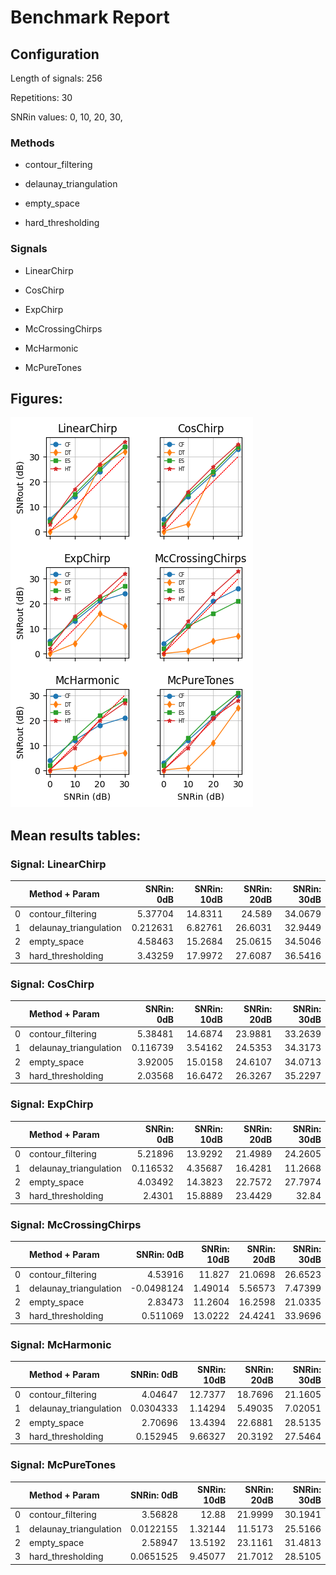 # Benchmark Report 

## Configuration 

Length of signals: 256

Repetitions: 30

SNRin values: 
0, 
10, 
20, 
30, 


### Methods  

* contour_filtering 

* delaunay_triangulation 

* empty_space 

* hard_thresholding 

### Signals  

* LinearChirp 

* CosChirp 

* ExpChirp 

* McCrossingChirps 

* McHarmonic 

* McPureTones 

## Figures:
 ![Summary of results](results_plots.png) 

## Mean results tables: 
### Signal: LinearChirp
|    | Method + Param         |   SNRin: 0dB |   SNRin: 10dB |   SNRin: 20dB |   SNRin: 30dB |
|---:|:-----------------------|-------------:|--------------:|--------------:|--------------:|
|  0 | contour_filtering      |     5.37704  |      14.8311  |       24.589  |       34.0679 |
|  1 | delaunay_triangulation |     0.212631 |       6.82761 |       26.6031 |       32.9449 |
|  2 | empty_space            |     4.58463  |      15.2684  |       25.0615 |       34.5046 |
|  3 | hard_thresholding      |     3.43259  |      17.9972  |       27.6087 |       36.5416 |
### Signal: CosChirp
|    | Method + Param         |   SNRin: 0dB |   SNRin: 10dB |   SNRin: 20dB |   SNRin: 30dB |
|---:|:-----------------------|-------------:|--------------:|--------------:|--------------:|
|  0 | contour_filtering      |     5.38481  |      14.6874  |       23.9881 |       33.2639 |
|  1 | delaunay_triangulation |     0.116739 |       3.54162 |       24.5353 |       34.3173 |
|  2 | empty_space            |     3.92005  |      15.0158  |       24.6107 |       34.0713 |
|  3 | hard_thresholding      |     2.03568  |      16.6472  |       26.3267 |       35.2297 |
### Signal: ExpChirp
|    | Method + Param         |   SNRin: 0dB |   SNRin: 10dB |   SNRin: 20dB |   SNRin: 30dB |
|---:|:-----------------------|-------------:|--------------:|--------------:|--------------:|
|  0 | contour_filtering      |     5.21896  |      13.9292  |       21.4989 |       24.2605 |
|  1 | delaunay_triangulation |     0.116532 |       4.35687 |       16.4281 |       11.2668 |
|  2 | empty_space            |     4.03492  |      14.3823  |       22.7572 |       27.7974 |
|  3 | hard_thresholding      |     2.4301   |      15.8889  |       23.4429 |       32.84   |
### Signal: McCrossingChirps
|    | Method + Param         |   SNRin: 0dB |   SNRin: 10dB |   SNRin: 20dB |   SNRin: 30dB |
|---:|:-----------------------|-------------:|--------------:|--------------:|--------------:|
|  0 | contour_filtering      |    4.53916   |      11.827   |      21.0698  |      26.6523  |
|  1 | delaunay_triangulation |   -0.0498124 |       1.49014 |       5.56573 |       7.47399 |
|  2 | empty_space            |    2.83473   |      11.2604  |      16.2598  |      21.0335  |
|  3 | hard_thresholding      |    0.511069  |      13.0222  |      24.4241  |      33.9696  |
### Signal: McHarmonic
|    | Method + Param         |   SNRin: 0dB |   SNRin: 10dB |   SNRin: 20dB |   SNRin: 30dB |
|---:|:-----------------------|-------------:|--------------:|--------------:|--------------:|
|  0 | contour_filtering      |    4.04647   |      12.7377  |      18.7696  |      21.1605  |
|  1 | delaunay_triangulation |    0.0304333 |       1.14294 |       5.49035 |       7.02051 |
|  2 | empty_space            |    2.70696   |      13.4394  |      22.6881  |      28.5135  |
|  3 | hard_thresholding      |    0.152945  |       9.66327 |      20.3192  |      27.5464  |
### Signal: McPureTones
|    | Method + Param         |   SNRin: 0dB |   SNRin: 10dB |   SNRin: 20dB |   SNRin: 30dB |
|---:|:-----------------------|-------------:|--------------:|--------------:|--------------:|
|  0 | contour_filtering      |    3.56828   |      12.88    |       21.9999 |       30.1941 |
|  1 | delaunay_triangulation |    0.0122155 |       1.32144 |       11.5173 |       25.5166 |
|  2 | empty_space            |    2.58947   |      13.5192  |       23.1161 |       31.4813 |
|  3 | hard_thresholding      |    0.0651525 |       9.45077 |       21.7012 |       28.5105 |
